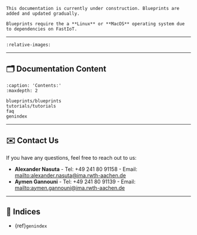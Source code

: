 ```{note}
This documentation is currently under construction. Blueprints are added and updated gradually.
```

```{note}
Blueprints require the a **Linux** or **MacOS** operating system due to dependencies on FastIoT.
```

---

```{include} ../../README.md
:relative-images:
```

---

## 🗂️ Documentation Content
```{toctree}
:caption: 'Contents:'
:maxdepth: 2

blueprints/blueprints
tutorials/tutorials
faq
genindex
```
---

## ✉️ Contact Us

If you have any questions, feel free to reach out to us:

- **Alexander Nasuta**
  \- Tel: +49 241 80 91158
  \- Email: <mailto:alexander.nasuta@ima.rwth-aachen.de>
- **Aymen Gannouni**
  \- Tel: +49 241 80 91139
  \- Email: <mailto:aymen.gannouni@ima.rwth-aachen.de>

---

## 🧭 Indices

- {ref}`genindex`

